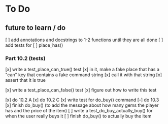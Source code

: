 
# To Do

## future to learn / do

[ ] add annotations and docstrings to 1-2 functions until they are all done
[ ] add tests for
    [ ] place_has()

### Part 10.2 (tests)

[x] write a test_place_can_true() test
[x] in it, make a fake place that has a "can" key that contains a fake command string
[x] call it with that string
[x] assert that it is true

[x] write a test_place_can_false() test
[x] figure out how to write this test

[x] do 10.2 A
[x] do 10.2 C
[x] write test for do_buy() command
[-] do 10.3
[x] finish do_buy() (to add the message about how many gems the player has and
    the price of the item)
[ ] write a test_do_buy_actually_buy() for when the user really buys it
[ ] finish do_buy() to actually buy the item